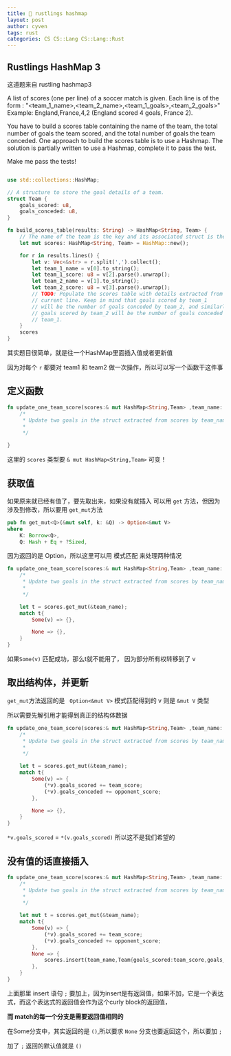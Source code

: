 ```yaml
---
title: 🧩 rustlings hashmap
layout: post
author: cyven
tags: rust
categories: CS CS::Lang CS::Lang::Rust
---
```




## Rustlings HashMap 3

这道题来自 rustling hashmap3

 A list of scores (one per line) of a soccer match is given. Each line is of
 the form : "<team_1_name>,<team_2_name>,<team_1_goals>,<team_2_goals>"
 Example: England,France,4,2 (England scored 4 goals, France 2).

 You have to build a scores table containing the name of the team, the total
 number of goals the team scored, and the total number of goals the team
 conceded. One approach to build the scores table is to use a Hashmap.
 The solution is partially written to use a Hashmap,
 complete it to pass the test.

 Make me pass the tests!



```rust

use std::collections::HashMap;

// A structure to store the goal details of a team.
struct Team {
    goals_scored: u8,
    goals_conceded: u8,
}

fn build_scores_table(results: String) -> HashMap<String, Team> {
    // The name of the team is the key and its associated struct is the value.
    let mut scores: HashMap<String, Team> = HashMap::new();

    for r in results.lines() {
        let v: Vec<&str> = r.split(',').collect();
        let team_1_name = v[0].to_string();
        let team_1_score: u8 = v[2].parse().unwrap();
        let team_2_name = v[1].to_string();
        let team_2_score: u8 = v[3].parse().unwrap();
        // TODO: Populate the scores table with details extracted from the
        // current line. Keep in mind that goals scored by team_1
        // will be the number of goals conceded by team_2, and similarly
        // goals scored by team_2 will be the number of goals conceded by
        // team_1.
    }
    scores
}
```

其实题目很简单，就是往一个HashMap里面插入值或者更新值

因为对每个 `r` 都要对 team1 和 team2 做一次操作，所以可以写一个函数干这件事

## 定义函数

```rust
fn update_one_team_score(scores:& mut HashMap<String,Team> ,team_name: String, team_score: u8,opponent_score: u8){
	/*
	 * Update two goals in the struct extracted from scores by team_name by adding team_score and opponent_score correspondingly.
	 *
	 */

}
```

这里的 `scores` 类型要 `& mut HashMap<String,Team>`  可变！

## 获取值

如果原来就已经有值了，要先取出来，如果没有就插入
可以用 `get` 方法，但因为涉及到修改，所以要用 `get_mut`方法

```rust
pub fn get_mut<Q>(&mut self, k: &Q) -> Option<&mut V>
where
    K: Borrow<Q>,
    Q: Hash + Eq + ?Sized,
```

因为返回的是 Option，所以这里可以用 模式匹配 来处理两种情况

```rust
fn update_one_team_score(scores:& mut HashMap<String,Team> ,team_name: String, team_score: u8,opponent_score: u8){
	/*
	 * Update two goals in the struct extracted from scores by team_name by adding team_score and opponent_score respectively.
	 *
	 */

	let t = scores.get_mut(&team_name);
	match t{
		Some(v) => {},

		None => {},
	}
}
```

如果`Some(v)` 匹配成功，那么t就不能用了， 因为部分所有权转移到了 v

## 取出结构体，并更新

`get_mut`方法返回的是 ` Option<&mut V>`
模式匹配得到的 v 则是 `&mut V` 类型

所以需要先解引用才能得到真正的结构体数据


```rust
fn update_one_team_score(scores:& mut HashMap<String,Team> ,team_name: String, team_score: u8,opponent_score: u8){
	/*
	 * Update two goals in the struct extracted from scores by team_name by adding team_score and opponent_score respectively.
	 *
	 */

	let t = scores.get_mut(&team_name);
	match t{
		Some(v) => {
			(*v).goals_scored += team_score;
			(*v).goals_conceded += opponent_score;
		},

		None => {},
	}
}
```

`*v.goals_scored` = `*(v.goals_scored)` 所以这不是我们希望的


## 没有值的话直接插入


```rust
fn update_one_team_score(scores:& mut HashMap<String,Team> ,team_name: String, team_score: u8,opponent_score: u8){
	/*
	 * Update two goals in the struct extracted from scores by team_name by adding team_score and opponent_score respectively.
	 *
	 */

	let mut t = scores.get_mut(&team_name);
	match t{
		Some(v) => {
			(*v).goals_scored += team_score;
			(*v).goals_conceded += opponent_score;
		},
		None => {
			scores.insert(team_name,Team{goals_scored:team_score,goals_conceded:opponent_score}); //这里别忘了加; 因为insert是有返回值的
		},
	}
}
```
上面那里 insert 语句 `;` 要加上，因为insert是有返回值，如果不加，它是一个表达式，而这个表达式的返回值会作为这个curly block的返回值，

**而 match的每一个分支是需要返回值相同的**

在Some分支中，其实返回的是 `()`,所以要求 `None` 分支也要返回这个，所以要加 `;`

加了 `;` 返回的默认值就是 `()`
